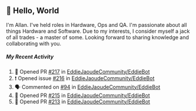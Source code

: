 ## :wave: Hello, World

I'm Allan. I've held roles in Hardware, Ops and QA. I'm passionate about all things Hardware and Software. Due to my interests, I consider myself a jack of all trades - a master of some. Looking forward to sharing knowledge and collaborating with you.

##### My Recent Activity
<!--START_SECTION:activity-->
1. 💪 Opened PR [#217](https://github.com//EddieJaoudeCommunity/EddieBot/pull/217) in [EddieJaoudeCommunity/EddieBot](https://github.com//EddieJaoudeCommunity/EddieBot)
2. ❗️ Opened issue [#216](https://github.com//EddieJaoudeCommunity/EddieBot/issues/216) in [EddieJaoudeCommunity/EddieBot](https://github.com//EddieJaoudeCommunity/EddieBot)
3. 🗣 Commented on [#94](https://github.com//EddieJaoudeCommunity/EddieBot/issues/94) in [EddieJaoudeCommunity/EddieBot](https://github.com//EddieJaoudeCommunity/EddieBot)
4. 💪 Opened PR [#215](https://github.com//EddieJaoudeCommunity/EddieBot/pull/215) in [EddieJaoudeCommunity/EddieBot](https://github.com//EddieJaoudeCommunity/EddieBot)
5. 💪 Opened PR [#213](https://github.com//EddieJaoudeCommunity/EddieBot/pull/213) in [EddieJaoudeCommunity/EddieBot](https://github.com//EddieJaoudeCommunity/EddieBot)
<!--END_SECTION:activity-->

<!--
**AllanRegush/AllanRegush** is a ✨ _special_ ✨ repository because its `README.md` (this file) appears on your GitHub profile.

Here are some ideas to get you started:

- 🔭 I’m currently working on ...
- 🌱 I’m currently learning ...
- 👯 I’m looking to collaborate on ...
- 🤔 I’m looking for help with ...
- 💬 Ask me about ...
- 📫 How to reach me: ...
- 😄 Pronouns: ...
- ⚡ Fun fact: ...
-->
